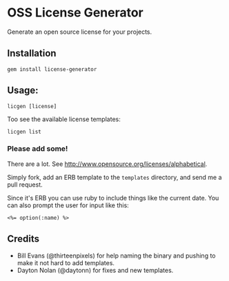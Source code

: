 # OSS License Generator

Generate an open source license for your projects.

## Installation

    gem install license-generator

## Usage:

    licgen [license]

Too see the available license templates:

    licgen list

### Please add some!

There are a lot. See <http://www.opensource.org/licenses/alphabetical>.

Simply fork, add an ERB template to the `templates` directory, and send me a
pull request.

Since it's ERB you can use ruby to include things like the current date. You
can also prompt the user for input like this:

    <%= option(:name) %>

## Credits

* Bill Evans (@thirteenpixels) for help naming the binary and pushing to make
  it not hard to add templates.
* Dayton Nolan (@daytonn) for fixes and new templates.
